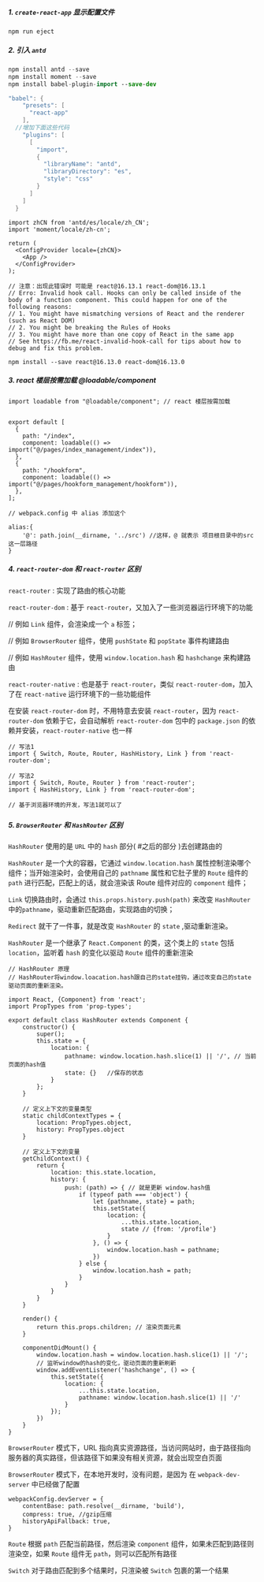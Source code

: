 ##### 1. `create-react-app` 显示配置文件 

```
npm run eject
```



##### 2. 引入 `antd`

```swift
npm install antd --save
npm install moment --save
npm install babel-plugin-import --save-dev
```

```csharp
"babel": {
    "presets": [
      "react-app"
    ],
  //增加下面这些代码
    "plugins": [
      [
        "import",
        {
          "libraryName": "antd",
          "libraryDirectory": "es",
          "style": "css"
        }
      ]
    ]
  }
```

```
import zhCN from 'antd/es/locale/zh_CN';
import 'moment/locale/zh-cn';

return (
  <ConfigProvider locale={zhCN}>
    <App />
  </ConfigProvider>
);
```

```
// 注意：出现此错误时 可能是 react@16.13.1 react-dom@16.13.1
// Erro: Invalid hook call. Hooks can only be called inside of the body of a function component. This could happen for one of the following reasons:
// 1. You might have mismatching versions of React and the renderer (such as React DOM)
// 2. You might be breaking the Rules of Hooks
// 3. You might have more than one copy of React in the same app
// See https://fb.me/react-invalid-hook-call for tips about how to debug and fix this problem.

npm install --save react@16.13.0 react-dom@16.13.0
```



##### 3. react 楼层按需加载 @loadable/component

```
import loadable from "@loadable/component"; // react 楼层按需加载


export default [
  {
    path: "/index",
    component: loadable(() => import("@/pages/index_management/index")),
  },
  {
    path: "/hookform",
    component: loadable(() => import("@/pages/hookform_management/hookform")),
  },
];
```

```
// webpack.config 中 alias 添加这个

alias:{
    '@': path.join(__dirname, '../src') //这样，@ 就表示 项目根目录中的src 这一层路径
}
```



##### 4. `react-router-dom` 和 `react-router` 区别

`react-router` : 实现了路由的核心功能

`react-router-dom` : 基于 `react-router`，又加入了一些浏览器运行环境下的功能

// 例如 `Link` 组件，会渲染成一个 `a` 标签；

// 例如 `BrowserRouter` 组件，使用 `pushState` 和 `popState` 事件构建路由

// 例如 `HashRouter` 组件，使用 `window.location.hash` 和 `hashchange` 来构建路由

`react-router-native` : 也是基于 `react-router`，类似 `react-router-dom`，加入了在 `react-native` 运行环境下的一些功能组件

在安装 `react-router-dom` 时，不用特意去安装 `react-router`，因为 `react-router-dom` 依赖于它，会自动解析 `react-router-dom` 包中的 `package.json` 的依赖并安装，`react-router-native` 也一样

```
// 写法1
import { Switch, Route, Router, HashHistory, Link } from 'react-router-dom';

// 写法2
import { Switch, Route, Router } from 'react-router';
import { HashHistory, Link } from 'react-router-dom';

// 基于浏览器环境的开发，写法1就可以了
```

##### 

##### 5. `BrowserRouter` 和 `HashRouter` 区别

`HashRouter` 使用的是 `URL` 中的 `hash` 部分( #之后的部分 )去创建路由的

`HashRouter` 是一个大的容器，它通过 `window.location.hash` 属性控制渲染哪个组件；当开始渲染时，会使用自己的 `pathname` 属性和它肚子里的 `Route` 组件的 `path` 进行匹配，匹配上的话，就会渲染该 Route 组件对应的 `component` 组件；

`Link` 切换路由时，会通过 `this.props.history.push(path)` 来改变 `HashRouter` 中的`pathname`，驱动重新匹配路由，实现路由的切换；

`Redirect` 就干了一件事，就是改变 `HashRouter` 的 `state` ,驱动重新渲染。 

`HashRouter` 是一个继承了 `React.Component` 的类，这个类上的 `state` 包括 `location`，监听着 `hash` 的变化以驱动 `Route` 组件的重新渲染

```
// HashRouter 原理
// HashRouter将window.loacation.hash跟自己的state挂钩，通过改变自己的state驱动页面的重新渲染。

import React, {Component} from 'react';
import PropTypes from 'prop-types';

export default class HashRouter extends Component {
    constructor() {
        super();
        this.state = {
            location: {
                pathname: window.location.hash.slice(1) || '/', // 当前页面的hash值
                state: {}   //保存的状态
            }
        };
    }
    
    // 定义上下文的变量类型
    static childContextTypes = {
        location: PropTypes.object,
        history: PropTypes.object
    }
    
    // 定义上下文的变量
    getChildContext() {
        return {
            location: this.state.location,
            history: {
                push: (path) => { // 就是更新 window.hash值
                    if (typeof path === 'object') {
                        let {pathname, state} = path;
                        this.setState({
                            location: {
                                ...this.state.location,
                                state // {from: '/profile'}
                            }
                        }, () => {
                            window.location.hash = pathname;
                        })
                    } else {
                        window.location.hash = path;
                    }
                }
            }
        }
    }
    
    render() {
        return this.props.children; // 渲染页面元素
    }
    
    componentDidMount() {
        window.location.hash = window.location.hash.slice(1) || '/';
        // 监听window的hash的变化，驱动页面的重新刷新
        window.addEventListener('hashchange', () => {
            this.setState({
                location: {
                    ...this.state.location,
                    pathname: window.location.hash.slice(1) || '/'
                }
            });
        })
    }
}
```

`BrowserRouter` 模式下，URL 指向真实资源路径，当访问网站时，由于路径指向服务器的真实路径，但该路径下如果没有相关资源，就会出现空白页面

`BrowserRouter` 模式下，在本地开发时，没有问题，是因为 在 `webpack-dev-server` 中已经做了配置

```
webpackConfig.devServer = {
    contentBase: path.resolve(__dirname, 'build'),
    compress: true, //gzip压缩
	historyApiFallback: true,
}
```

`Route` 根据 `path` 匹配当前路径，然后渲染 `component` 组件，如果未匹配到路径则渲染空，如果 `Route` 组件无 `path`，则可以匹配所有路径

`Switch` 对于路由匹配到多个结果时，只渲染被 `Switch` 包裹的第一个结果



























































